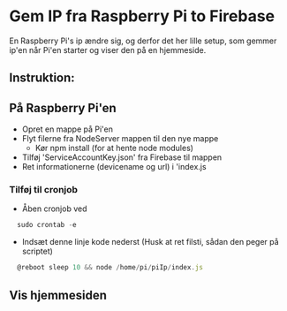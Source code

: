 # Gem IP fra Raspberry Pi to Firebase

En Raspberry Pi's ip ændre sig, og derfor det her lille setup, som gemmer ip'en når Pi'en starter og viser den på en hjemmeside. 

## Instruktion: 

## På Raspberry Pi'en 
* Opret en mappe på Pi'en
* Flyt filerne fra NodeServer mappen til den nye mappe
  * Kør npm install (for at hente node modules)
* Tilføj 'ServiceAccountKey.json' fra Firebase til mappen
* Ret informationerne (devicename og url) i 'index.js

### Tilføj til cronjob
* Åben cronjob ved 
```javascript
  sudo crontab -e
```
* Indsæt denne linje kode nederst (Husk at ret filsti, sådan den peger på scriptet)
```javascript
  @reboot sleep 10 && node /home/pi/piIp/index.js 
```

## Vis hjemmesiden
